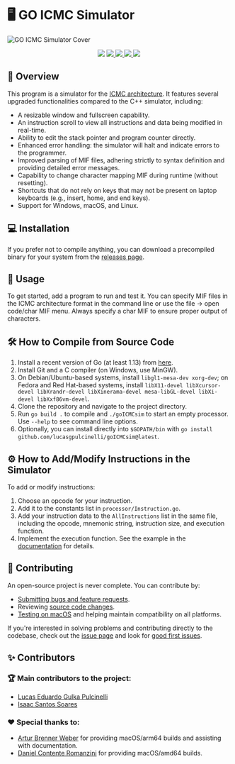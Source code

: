 # 🖥️ GO ICMC Simulator

![GO ICMC Simulator Cover](https://github.com/lucasgpulcinelli/goICMCsim/assets/11618151/da81d732-5cb4-4f41-9128-37ae864ceac9)

<p align="center">
  <img src="https://img.shields.io/github/go-mod/go-version/lucasgpulcinelli/goICMCsim?logo=go"/>
  <a href="https://github.com/lucasgpulcinelli/goICMCsim/issues?q=is%3Aopen+is%3Aissue+label%3Afeature-request+sort%3Areactions-%2B1-desc">
    <img src="https://img.shields.io/github/issues/lucasgpulcinelli/goICMCsim/feature-request.svg">
  </a>
  <a href="https://github.com/lucasgpulcinelli/goICMCsim/issues?utf8=✓&q=is%3Aissue+is%3Aopen+label%3Abug">
    <img src="https://img.shields.io/github/issues/lucasgpulcinelli/goICMCsim/bug.svg">
  </a>
  <a href="https://github.com/lucasgpulcinelli/goICMCsim/releases">
    <img src="https://img.shields.io/github/v/release/lucasgpulcinelli/goICMCsim"/>
  </a>
  <img src="https://img.shields.io/github/license/lucasgpulcinelli/goICMCsim"/>
</p>

## 📝 Overview
This program is a simulator for the [ICMC architecture](https://github.com/simoesusp/Processador-ICMC/). It features several upgraded functionalities compared to the C++ simulator, including:

- A resizable window and fullscreen capability.
- An instruction scroll to view all instructions and data being modified in real-time.
- Ability to edit the stack pointer and program counter directly.
- Enhanced error handling: the simulator will halt and indicate errors to the programmer.
- Improved parsing of MIF files, adhering strictly to syntax definition and providing detailed error messages.
- Capability to change character mapping MIF during runtime (without resetting).
- Shortcuts that do not rely on keys that may not be present on laptop keyboards (e.g., insert, home, and end keys).
- Support for Windows, macOS, and Linux.

## 💻 Installation
If you prefer not to compile anything, you can download a precompiled binary for your system from the [releases page](https://github.com/lucasgpulcinelli/goICMCsim/releases).

## 🚀 Usage
To get started, add a program to run and test it. You can specify MIF files in the ICMC architecture format in the command line or use the file -> open code/char MIF menu. Always specify a char MIF to ensure proper output of characters.

## 🛠️ How to Compile from Source Code
1. Install a recent version of Go (at least 1.13) from [here](https://go.dev/doc/install).
2. Install Git and a C compiler (on Windows, use MinGW).
3. On Debian/Ubuntu-based systems, install `libgl1-mesa-dev xorg-dev`; on Fedora and Red Hat-based systems, install `libX11-devel libXcursor-devel libXrandr-devel libXinerama-devel mesa-libGL-devel libXi-devel libXxf86vm-devel`.
4. Clone the repository and navigate to the project directory.
5. Run `go build .` to compile and `./goICMCsim` to start an empty processor. Use `--help` to see command line options.
6. Optionally, you can install directly into `$GOPATH/bin` with `go install github.com/lucasgpulcinelli/goICMCsim@latest`.

## ⚙️ How to Add/Modify Instructions in the Simulator
To add or modify instructions:
1. Choose an opcode for your instruction.
2. Add it to the constants list in `processor/Instruction.go`.
3. Add your instruction data to the `AllInstructions` list in the same file, including the opcode, mnemonic string, instruction size, and execution function.
4. Implement the execution function. See the example in the [documentation](docs/README.md) for details.

## 🤝 Contributing
An open-source project is never complete. You can contribute by:

- [Submitting bugs and feature requests](https://github.com/lucasgpulcinelli/goICMCsim/issues).
- Reviewing [source code changes](https://github.com/lucasgpulcinelli/goICMCsim/pulls).
- [Testing on macOS](https://github.com/lucasgpulcinelli/goICMCsim/labels/macOS%20test) and helping maintain compatibility on all platforms.

If you're interested in solving problems and contributing directly to the codebase, check out the [issue page](https://github.com/lucasgpulcinelli/goICMCsim/issues) and look for [good first issues](https://github.com/lucasgpulcinelli/goICMCsim/issues?q=is%3Aissue+is%3Aopen+label%3A%22good+first+issue%22).

## ✨ Contributors

### 🏆 Main contributors to the project:

- [Lucas Eduardo Gulka Pulcinelli](https://github.com/lucasgpulcinelli)
- [Isaac Santos Soares](https://github.com/iss2718)

### ♥️ Special thanks to:

- [Artur Brenner Weber](https://github.com/ArturWeber) for providing macOS/arm64 builds and assisting with documentation.
- [Daniel Contente Romanzini](https://github.com/Dauboau) for providing macOS/amd64 builds.
